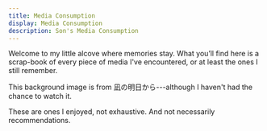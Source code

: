 ```yaml
---
title: Media Consumption
display: Media Consumption
description: Son's Media Consumption
---
```


<AsuBackground />

<div class="font-semibold">

Welcome to my little alcove where memories stay.
What you’ll find here is a scrap-book of every piece of media I've encountered, or at least the ones I still remember.

This background image is from 凪の明日から---although I haven't had the chance to watch it.

</div>

<MediaConsumption />

<div class="op50 mt-10">These are ones I enjoyed, not exhaustive. And not necessarily recommendations.</div>
